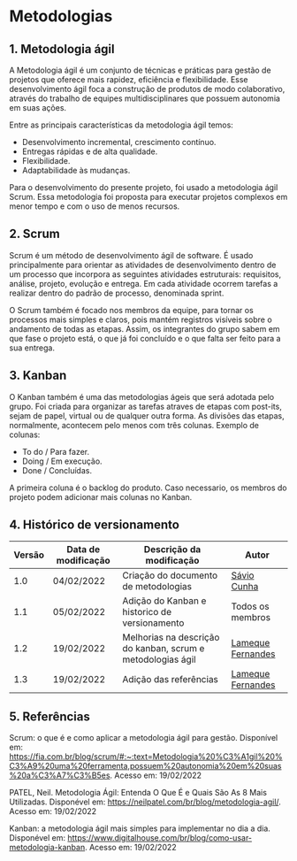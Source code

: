 # Metodologias

## 1. Metodologia ágil

<div style="align-text: justify;">
A Metodologia ágil é um conjunto de técnicas e práticas para gestão de projetos que oferece mais rapidez, eficiência e flexibilidade. Esse desenvolvimento ágil foca a construção de produtos de modo colaborativo, através do trabalho de equipes multidisciplinares que possuem autonomia em suas ações.
</div>
  
Entre as principais características da metodologia ágil temos:

- Desenvolvimento incremental, crescimento contínuo.
- Entregas rápidas e de alta qualidade.
- Flexibilidade.
- Adaptabilidade às mudanças.

<div style="align-text: justify;">
Para o desenvolvimento do presente projeto, foi usado a metodologia ágil Scrum. Essa metodologia foi proposta para executar projetos complexos em menor tempo e com o uso de menos recursos.
</div>
  
## 2. Scrum

<div style="align-text: justify;">
Scrum  é um método de desenvolvimento ágil de software. É usado principalmente para orientar as atividades de desenvolvimento dentro de um processo que incorpora as seguintes atividades estruturais: requisitos, análise, projeto, evolução e entrega. Em cada atividade ocorrem tarefas a realizar dentro do padrão de processo, denominada sprint. 

O Scrum também é focado nos membros da equipe, para tornar os processos mais simples e claros, pois mantém registros visíveis sobre o andamento de todas as etapas. Assim, os integrantes do grupo sabem em que fase o projeto está, o que já foi concluído e o que falta ser feito para a sua entrega.
</div>
  
## 3. Kanban

<div style="align-text: justify;">
O Kanban também é uma das metodologias ágeis que será adotada pelo grupo. Foi criada para organizar as tarefas atraves de etapas com post-its, sejam de papel, virtual ou de qualquer outra forma.
As divisões das etapas, normalmente, acontecem pelo menos com três colunas. Exemplo de colunas:
</div>
  
- To do / Para fazer.
- Doing / Em execução.
- Done /  Concluídas.

A primeira coluna é o backlog do produto.
Caso necessario, os membros do projeto podem adicionar mais colunas no Kanban.


## 4. Histórico de versionamento

|Versão|Data de modificação|Descrição da modificação|Autor|
|-|-|-|-|
|1.0|04/02/2022|Criação do documento de metodologias|[Sávio Cunha]('https://github.com/savioc2')|
|1.1|05/02/2022|Adição do Kanban e historico de versionamento|Todos os membros|
|1.2|19/02/2022|Melhorias na descrição do kanban, scrum e metodologias ágil|[Lameque Fernandes]('https://github.com/lamequefernandes')|
|1.3|19/02/2022|Adição das referências|[Lameque Fernandes]('https://github.com/lamequefernandes')|



## 5. Referências

Scrum: o que é e como aplicar a metodologia ágil para gestão. Disponível em: <https://fia.com.br/blog/scrum/#:~:text=Metodologia%20%C3%A1gil%20%C3%A9%20uma%20ferramenta,possuem%20autonomia%20em%20suas%20a%C3%A7%C3%B5es>. Acesso em: 19/02/2022

PATEL, Neil. Metodologia Ágil: Entenda O Que É e Quais São As 8 Mais Utilizadas. Disponével em: <https://neilpatel.com/br/blog/metodologia-agil/>. Acesso em: 19/02/2022

Kanban: a metodologia ágil mais simples para implementar no dia a dia. Disponével em: <https://www.digitalhouse.com/br/blog/como-usar-metodologia-kanban>. Acesso em: 19/02/2022
